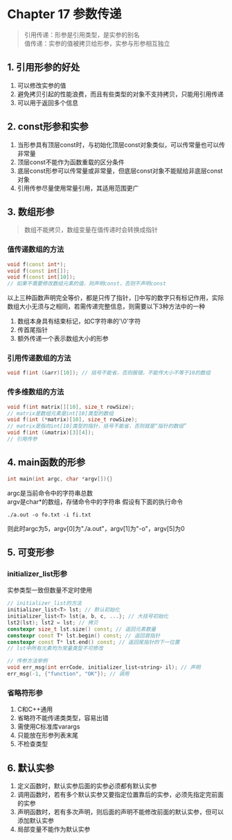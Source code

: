 # Chapter 17 参数传递

> 引用传递：形参是引用类型，是实参的别名  
> 值传递：实参的值被拷贝给形参，实参与形参相互独立

## 1. 引用形参的好处

1. 可以修改实参的值
2. 避免拷贝引起的性能浪费，而且有些类型的对象不支持拷贝，只能用引用传递
3. 可以用于返回多个信息

## 2. const形参和实参

1. 当形参具有顶层const时，与初始化顶层const对象类似，可以传常量也可以传非常量
2. 顶层const不能作为函数重载的区分条件
3. 底层const形参可以传常量或非常量，但底层const对象不能赋给非底层const对象
4. 引用传参尽量使用常量引用，其适用范围更广

## 3. 数组形参

> 数组不能拷贝，数组变量在值传递时会转换成指针

### 值传递数组的方法

```C++
void f(const int*);
void f(const int[]);
void f(const int[10]);
// 如果不需要修改数组元素的值，则声明const，否则不声明const
```

以上三种函数声明完全等价，都是只传了指针，[]中写的数字只有标记作用，实际数组大小无须与之相同，若需传递完整信息，则需要以下3种方法中的一种

1. 数组本身具有结束标记，如C字符串的'\0'字符
2. 传首尾指针
3. 额外传递一个表示数组大小的形参

### 引用传递数组的方法

```C++
void f(int (&arr)[10]); // 括号不能省，否则报错，不能传大小不等于10的数组
```

### 传多维数组的方法

```C++
void f(int matrix[][10], size_t rowSize);
// matrix是数组元素是int[10]类型的数组
void f(int (*matrix)[10], size_t rowSize);
// matrix是指向int[10]类型的指针，括号不能省，否则就是“指针的数组”
void f(int (&matrix)[3][4]);
// 引用传参
```

## 4. main函数的形参

```C++
int main(int argc, char *argv[]){}
```

argc是当前命令中的字符串总数  
argv是char*的数组，存储命令中的字符串
假设有下面的执行命令

```Shell
./a.out -o fo.txt -i fi.txt
```

则此时argc为5，argv[0]为"./a.out"，argv[1]为"-o"，argv[5]为0

## 5. 可变形参

### initializer_list形参

实参类型一致但数量不定时使用

```C++
// initializer_list的方法
initializer_list<T> lst; // 默认初始化
initializer_list<T> lst{a, b, c, ...}; // 大括号初始化
lst2(lst); lst2 = lst; // 拷贝
constexpr size_t lst.size() const; // 返回元素数量
constexpr const T* lst.begin() const; // 返回首指针 
constexpr const T* lst.end() const; // 返回尾指针的下一位置
// lst中所有元素均为常量类型不可修改
```

```C++
// 传参方法举例
void err_msg(int errCode, initializer_list<string> il); // 声明
err_msg(-1, {"function", "OK"}); // 调用
```

### 省略符形参

1. C和C++通用  
2. 省略符不能传递类类型，容易出错  
3. 需使用C标准库varargs
4. 只能放在形参列表末尾
5. 不检查类型

## 6. 默认实参

1. 定义函数时，默认实参后面的实参必须都有默认实参
2. 调用函数时，若有多个默认实参又要指定位置靠后的实参，必须先指定完前面的实参
3. 声明函数时，若有多次声明，则后面的声明不能修改前面的默认实参，但可以添加默认实参
4. 局部变量不能作为默认实参
